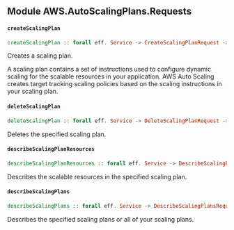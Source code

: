 ## Module AWS.AutoScalingPlans.Requests

#### `createScalingPlan`

``` purescript
createScalingPlan :: forall eff. Service -> CreateScalingPlanRequest -> Aff (exception :: EXCEPTION | eff) CreateScalingPlanResponse
```

<p>Creates a scaling plan.</p> <p>A scaling plan contains a set of instructions used to configure dynamic scaling for the scalable resources in your application. AWS Auto Scaling creates target tracking scaling policies based on the scaling instructions in your scaling plan.</p>

#### `deleteScalingPlan`

``` purescript
deleteScalingPlan :: forall eff. Service -> DeleteScalingPlanRequest -> Aff (exception :: EXCEPTION | eff) DeleteScalingPlanResponse
```

<p>Deletes the specified scaling plan.</p>

#### `describeScalingPlanResources`

``` purescript
describeScalingPlanResources :: forall eff. Service -> DescribeScalingPlanResourcesRequest -> Aff (exception :: EXCEPTION | eff) DescribeScalingPlanResourcesResponse
```

<p>Describes the scalable resources in the specified scaling plan.</p>

#### `describeScalingPlans`

``` purescript
describeScalingPlans :: forall eff. Service -> DescribeScalingPlansRequest -> Aff (exception :: EXCEPTION | eff) DescribeScalingPlansResponse
```

<p>Describes the specified scaling plans or all of your scaling plans.</p>


